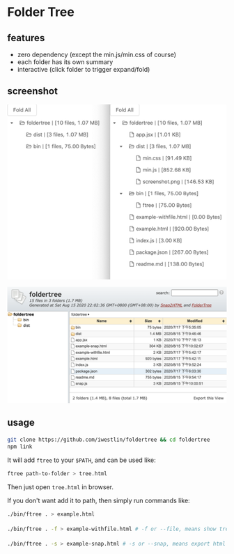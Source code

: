 # Folder Tree

## features
- zero dependency (except the min.js/min.css of course)
- each folder has its own summary
- interactive (click folder to trigger expand/fold)

## screenshot
![](./dist/screenshot.png)

![](./dist/screenshot2.png)

## usage
```bash
git clone https://github.com/iwestlin/foldertree && cd foldertree
npm link
```
It will add `ftree` to your `$PATH`, and can be used like:
```bash
ftree path-to-folder > tree.html
```
Then just open `tree.html` in browser.

If you don't want add it to path, then simply run commands like:
```bash
./bin/ftree . > example.html

./bin/ftree . -f > example-withfile.html # -f or --file, means show tree with files

./bin/ftree . -s > example-snap.html # -s or --snap, means export html in https://github.com/rlv-dan/Snap2HTML
```
